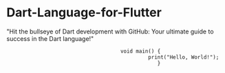 # Dart-Language-for-Flutter
"Hit the bullseye of Dart development with GitHub: Your ultimate guide to success in the Dart language!"


                                         void main() {
                                                  print("Hello, World!");
                                                     }

